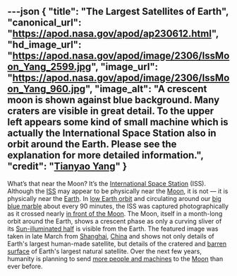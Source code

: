 ---json
{
  "title": "The Largest Satellites of Earth",
  "canonical_url": "https://apod.nasa.gov/apod/ap230612.html",
  "hd_image_url": "https://apod.nasa.gov/apod/image/2306/IssMoon_Yang_2599.jpg",
  "image_url": "https://apod.nasa.gov/apod/image/2306/IssMoon_Yang_960.jpg",
  "image_alt": "A crescent moon is shown against blue background. Many craters are visible in great detail. To the upper left appears some kind of small machine which is actually the International Space Station also in orbit around the Earth. Please see the explanation for more detailed information.",
  "credit": "[Tianyao Yang](mailto:%20yangtian1994%20at%20gmail%20dot%20com)"
}
---

What’s that near the Moon? It’s the [International Space Station](https://www.nasa.gov/mission_pages/station/main/index.html) (ISS). Although the [ISS](https://apod.nasa.gov/apod/ap151109.html) may appear to be physically near the [Moon](https://solarsystem.nasa.gov/moons/earths-moon/overview/), it is not — it is physically near the [Earth](https://solarsystem.nasa.gov/planets/earth/overview/). In [low Earth orbit](https://en.wikipedia.org/wiki/Low_Earth_orbit) and circulating around our [big blue marble](https://apod.nasa.gov/apod/ap030426.html) about every 90 minutes, the ISS was captured photographically as it crossed nearly [in front of the Moon](https://apod.nasa.gov/apod/ap211206.html). The Moon, itself in a month-long orbit around the Earth, shows a crescent phase as only a curving sliver of its [Sun-illuminated half](https://i.redd.it/6ck58p1mkhf01.jpg) is visible from the Earth. The featured image was taken in late March from [Shanghai](https://youtu.be/5XEtBHYUPg4), [China](https://en.wikipedia.org/wiki/China) and shows not only details of Earth's largest human-made satellite, but details of the cratered and [barren surface](https://www.salon.com/2014/07/09/buzz_aldrin_describes_the_magnificent_desolation_of_the_moon_and_other_fascinating_aspects_of_space_to_reddit/) of Earth's largest natural satellite. Over the next few years, humanity is planning to send [more people and machines](https://en.wikipedia.org/wiki/List_of_missions_to_the_Moon#Future_missions) to the [Moon](https://apod.nasa.gov/apod/ap221201.html) than ever before.
